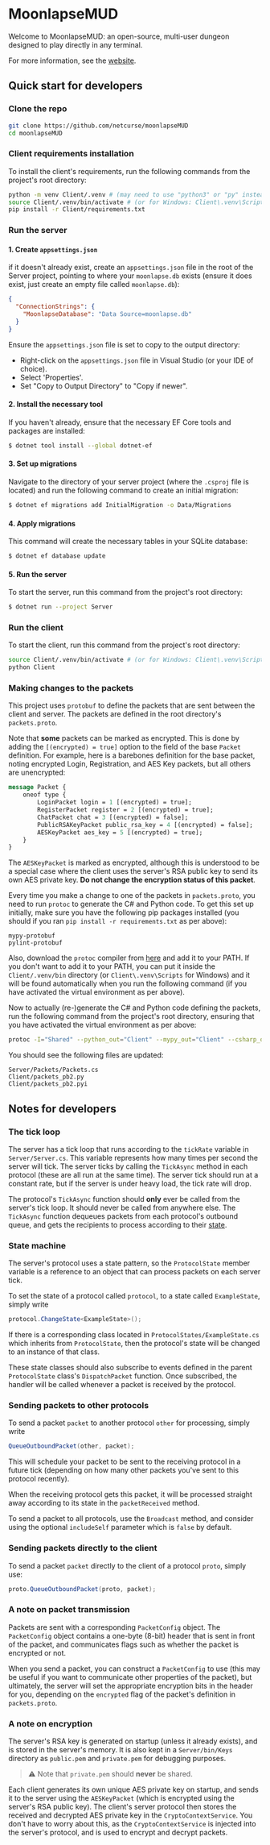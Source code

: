 # MoonlapseMUD
Welcome to MoonlapseMUD: an open-source, multi-user dungeon designed to play directly in any terminal.

For more information, see the [website](https://moonlapse.net).

## Quick start for developers
### Clone the repo
```bash
git clone https://github.com/netcurse/moonlapseMUD
cd moonlapseMUD
```

### Client requirements installation
To install the client's requirements, run the following commands from the project's root directory:
```bash
python -m venv Client/.venv # (may need to use "python3" or "py" instead of "python")
source Client/.venv/bin/activate # (or for Windows: Client\.venv\Scripts\activate)
pip install -r Client/requirements.txt
```

### Run the server
#### 1. Create `appsettings.json`

if it doesn't already exist, create an `appsettings.json` file in the root of the Server project, pointing to where your `moonlapse.db` exists (ensure it does exist, just create an empty file called `moonlapse.db`):

```json
{
  "ConnectionStrings": {
    "MoonlapseDatabase": "Data Source=moonlapse.db"
  }
}
```

Ensure the `appsettings.json` file is set to copy to the output directory:

* Right-click on the `appsettings.json` file in Visual Studio (or your IDE of choice).
* Select 'Properties'.
* Set "Copy to Output Directory" to "Copy if newer".

#### 2. Install the necessary tool
If you haven't already, ensure that the necessary EF Core tools and packages are installed:
```bash
$ dotnet tool install --global dotnet-ef
```

#### 3. Set up migrations
Navigate to the directory of your server project (where the `.csproj` file is located) and run the following command to create an initial migration:
```bash
$ dotnet ef migrations add InitialMigration -o Data/Migrations
```

#### 4. Apply migrations
This command will create the necessary tables in your SQLite database:
```bash
$ dotnet ef database update
```

#### 5. Run the server
To start the server, run this command from the project's root directory:
```bash
$ dotnet run --project Server
```

### Run the client
To start the client, run this command from the project's root directory:
```bash
source Client/.venv/bin/activate # (or for Windows: Client\.venv\Scripts\activate)
python Client
```

### Making changes to the packets
This project uses `protobuf` to define the packets that are sent between the client and server. The packets are defined in the root directory's `packets.proto`.

Note that **some** packets can be marked as encrypted. This is done by adding the `[(encrypted) = true]` option to the field of the base `Packet` definition. For example, here is a barebones definition for the base packet, noting encrypted Login, Registration, and AES Key packets, but all others are unencrypted: 
```proto
message Packet {
    oneof type {
        LoginPacket login = 1 [(encrypted) = true];
        RegisterPacket register = 2 [(encrypted) = true];
        ChatPacket chat = 3 [(encrypted) = false];
        PublicRSAKeyPacket public_rsa_key = 4 [(encrypted) = false];
        AESKeyPacket aes_key = 5 [(encrypted) = true];
    }
}
```
The `AESKeyPacket` is marked as encrypted, although this is understood to be a special case where the client uses the server's RSA public key to send its own AES private key. **Do not change the encryption status of this packet**.

Every time you make a change to one of the packets in `packets.proto`, you need to run `protoc` to generate the C# and Python code.
To get this set up initially, make sure you have the following pip packages installed (you should if you ran `pip install -r requirements.txt` as per above):
```
mypy-protobuf
pylint-protobuf
```

Also, download the `protoc` compiler from [here](https://github.com/protocolbuffers/protobuf/releases) and add it to your PATH. If you don't want to add it to your PATH, you can put it inside the `Client/.venv/bin` directory (or `Client\.venv\Scripts` for Windows) and it will be found automatically when you run the following command (if you have activated the virtual environment as per above).

Now to actually (re-)generate the C# and Python code defining the packets, run the following command from the project's root directory, ensuring that you have activated the virtual environment as per above:
```bash
protoc -I="Shared" --python_out="Client" --mypy_out="Client" --csharp_out="Server/Packets" "packets.proto"
```

You should see the following files are updated:
```
Server/Packets/Packets.cs
Client/packets_pb2.py
Client/packets_pb2.pyi
```

## Notes for developers
### The tick loop
The server has a tick loop that runs according to the `tickRate` variable in `Server/Server.cs`. This variable represents how many times per second the server will tick. The server ticks by calling the `TickAsync` method in each protocol (these are all run at the same time). The server tick should run at a constant rate, but if the server is under heavy load, the tick rate will drop.

The protocol's `TickAsync` function should **only** ever be called from the server's tick loop. It should never be called from anywhere else. The `TickAsync` function dequeues packets from each protocol's outbound queue, and gets the recipients to process according to their [state](#state-machine).

### State machine
The server's protocol uses a state pattern, so the `ProtocolState` member variable is a reference to an object that can process packets on each server tick.

To set the state of a protocol called `protocol`, to a state called `ExampleState`, simply write
```csharp
protocol.ChangeState<ExampleState>();
``` 
If there is a corresponding class located in `ProtocolStates/ExampleState.cs` which inherits from `ProtocolState`, then the protocol's state will be changed to an instance of that class.

These state classes should also subscribe to events defined in the parent `ProtocolState` class's `DispatchPacket` function. Once subscribed, the handler will be called whenever a packet is received by the protocol.

### Sending packets to other protocols
To send a packet `packet` to another protocol `other` for processing, simply write 
```csharp
QueueOutboundPacket(other, packet);
```

This will schedule your packet to be sent to the receiving protocol in a future tick (depending on how many other packets you've sent to this protocol recently).

When the receiving protocol gets this packet, it will be processed straight away according to its state in the `packetReceived` method.

To send a packet to all protocols, use the `Broadcast` method, and consider using the optional `includeSelf` parameter which is `false` by default.

### Sending packets directly to the client
To send a packet `packet` directly to the client of a protocol `proto`, simply use:
```csharp
proto.QueueOutboundPacket(proto, packet);
```

### A note on packet transmission
Packets are sent with a corresponding `PacketConfig` object. The `PacketConfig` object contains a one-byte (8-bit) header that is sent in front of the packet, and communicates flags such as whether the packet is encrypted or not.

When you send a packet, you can construct a `PacketConfig` to use (this may be useful if you want to communicate other properties of the packet), but ultimately, the server will set the appropriate encryption bits in the header for you, depending on the `encrypted` flag of the packet's definition in `packets.proto`.

### A note on encryption
The server's RSA key is generated on startup (unless it already exists), and is stored in the server's memory. It is also kept in a `Server/bin/Keys` directory as `public.pem` and `private.pem` for debugging purposes. 
> ⚠️ Note that `private.pem` should **never** be shared.

Each client generates its own unique AES private key on startup, and sends it to the server using the `AESKeyPacket` (which is encrypted using the server's RSA public key). The client's server protocol then stores the received and decrypted AES private key in the `CryptoContextService`. 
You don't have to worry about this, as the `CryptoContextService` is injected into the server's protocol, and is used to encrypt and decrypt packets.